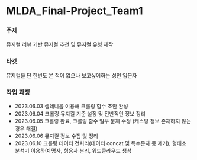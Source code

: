 # MLDA_Final-Project_Team1

### 주제    
뮤지컬 리뷰 기반 뮤지컬 추천 및 뮤지컬 유형 제작    

### 타겟
뮤지컬을 단 한번도 본 적이 없으나 보고싶어하는 성인 입문자    

### 작업 과정     
- 2023.06.03 셀레니움 이용해 크롤링 함수 초안 완성      
- 2023.06.04 크롤링 뮤지컬 기준 설정 및 전반적인 정보 정리    
- 2023.06.05 크롤링 완료, 크롤링 함수 일부 문제 수정 (캐스팅 정보 존재하지 않는 경우 해결)    
- 2023.06.06 뮤지컬 정보 수집 및 정리    
- 2023.06.10 크롤링 데이터 전처리(데이터 concat 및 특수문자 등 제거), 형태소 분석기 이용하여 명사, 형용사 분리, 워드클라우드 생성    

